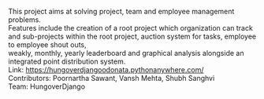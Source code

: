 This project aims at solving project, team and employee management problems.<br>
Features include the creation of a root project which organization can track and sub-projects within the root project, auction system for tasks, employee to employee shout outs,<br> weakly, monthly, yearly leaderboard and graphical analysis alongside an integrated point distribution system.<br>
Link: https://hungoverdjangoodonata.pythonanywhere.com/<br>
Contributors: Poornartha Sawant, Vansh Mehta, Shubh Sanghvi<br>
Team: HungoverDjango<br>
